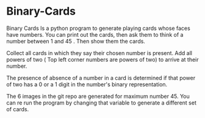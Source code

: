 # Binary-Cards
Binary Cards Is a python program to generate playing cards whose faces have numbers.
You can print out the cards, then ask them to think of a number between 1 and 45 . Then show them the cards.

Collect all cards in which they say their chosen number is present. Add all powers of two ( Top left corner numbers are powers of two) to arrive at their number. 

The presence of absence of a number in a card is determined if that power of two has a 0 or a 1 digit in the number's binary representation.

The 6 images in the git repo are generated for maximum number 45. You can re run the program by changing that variable to generate a different set of cards.



